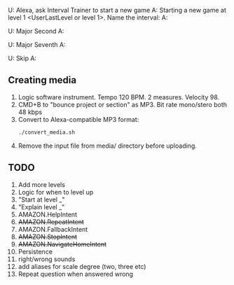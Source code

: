 

U: Alexa, ask Interval Trainer to start a new game
A: Starting a new game at level 1 <UserLastLevel or level 1>. Name the interval:
A: <question>

U: Major Second
A: <audio correct>
A: <question> || if (score)

U: Major Seventh
A: <audio incorrect>. Your score so far is <session score>
A: <question>

U: Skip
A: <question>



## Creating media

1. Logic software instrument. Tempo 120 BPM. 2 measures. Velocity 98.
1. CMD+B to "bounce project or section" as MP3. Bit rate mono/stero both 48 kbps
1. Convert to Alexa-compatible MP3 format:
	```sh
	./convert_media.sh
	```
1. Remove the input file from media/ directory before uploading.


## TODO

1. Add more levels
2. Logic for when to level up
3. "Start at level _"
4. "Explain level _"
5. AMAZON.HelpIntent
6. ~~AMAZON.RepeatIntent~~
7. AMAZON.FallbackIntent
8. ~~AMAZON.StopIntent~~
9. ~~AMAZON.NavigateHomeIntent~~
11. Persistence
12. right/wrong sounds
13. add aliases for scale degree (two, three etc)
14. Repeat question when answered wrong
